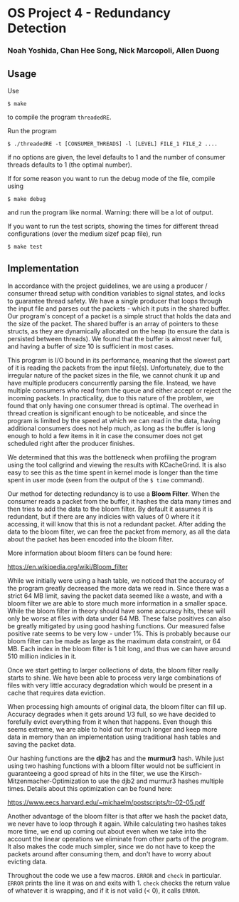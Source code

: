 # OS Project 4 - Redundancy Detection
### Noah Yoshida, Chan Hee Song, Nick Marcopoli, Allen Duong

## Usage

Use

`$ make` 

to compile the program `threadedRE`. 

Run the program 

`$ ./threadedRE -t [CONSUMER_THREADS] -l [LEVEL] FILE_1 FILE_2 .... `

if no options are given, the level defaults to 1 and the number of consumer
threads defaults to 1 (the optimal number).

If for some reason you want to run the debug mode of the file, compile using

`$ make debug`

and run the program like normal. Warning: there will be a lot of output.

If you want to run the test scripts, showing the times for different thread
configurations (over the medium sizef pcap file), run

`$ make test`

## Implementation

In accordance with the project guidelines, we are using a producer / consumer
thread setup with condition variables to signal states, and locks to guarantee
thread safety. We have a single producer that loops through the input file and
parses out the packets - which it puts in the shared buffer. Our program's
concept of a packet is a simple struct that holds the data and the size of the
packet. The shared buffer is an array of pointers to these structs, as they are
dynamically allocated on the heap (to ensure the data is persisted between
threads). We found that the buffer is almost never full, and having a buffer of
size 10 is sufficient in most cases. 

This program is I/O bound in its performance, meaning that the slowest part of
it is reading the packets from the input file(s). Unfortunately, due to the
irregular nature of the packet sizes in the file, we cannot chunk it up and have
multiple producers concurrently parsing the file. Instead, we have multiple
consumers who read from the queue and either accept or reject the incoming
packets. In practicality, due to this nature of the problem, we found that only
having one consumer thread is optimal. The overhead in thread creation is
significant enough to be noticeable, and since the program is limited by the
speed at which we can read in the data, having additional consumers does not
help much, as long as the buffer is long enough to hold a few items in it in
case the consumer does not get scheduled right after the producer finishes.

We determined that this was the bottleneck when profiling the program using the
tool callgrind and viewing the results with KCacheGrind. It is also easy to see
this as the time spent in kernel mode is longer than the time spent in user mode
(seen from the output of the `$ time` command).

Our method for detecting redundancy is to use a **Bloom Filter**. When the
consumer reads a packet from the buffer, it hashes the data many times and then
tries to add the data to the bloom filter. By default it assumes it is
redundant, but if there are any indicies with values of 0 where it it accessing,
it will know that this is not a redundant packet. After adding the data to the
bloom filter, we can free the packet from memory, as all the data about the
packet has been encoded into the bloom filter. 

More information about bloom filters can be found here:

https://en.wikipedia.org/wiki/Bloom_filter

While we initially were using a hash table, we noticed that the accuracy of the program
greatly decreased the more data we read in. Since there was a strict 64 MB
limit, saving the packet data seemed like a waste, and with a bloom filter we
are able to store much more information in a smaller space. While the bloom
filter in theory should have some accuracy hits, these will only be worse at
files with data under 64 MB. These false positives can also be greatly mitigated
by using good hashing functions. Our measured false positive rate seems to be
very low - under 1%. This is probably because our bloom filter can be made as
large as the maximum data constraint, or 64 MB. Each index in the bloom filter
is 1 bit long, and thus we can have around 510 million indicies in it. 

Once we start getting to larger collections of
data, the bloom filter really starts to shine. We have been able to process very
large combinations of files with very little accuracy degradation which would be
present in a cache that requires data eviction. 

When processing high amounts of original data, the bloom filter can fill up.
Accuracy degrades when it gets around 1/3 full, so we have decided to forefully
evict everything from it when that happens. Even though this seems extreme, we
are able to hold out for much longer and keep more data in memory than an
implementation using traditional hash tables and saving the packet data.

Our hashing functions are the **djb2** has and the **murmur3** hash. While just
using two hashing functions with a bloom filter would not be sufficient in
guaranteeing a good spread of hits in the filter, we use the Kirsch-Mitzenmacher-Optimization
to use the djb2 and murmur3 hashes multiple times. Details about this
optimization can be found here:

https://www.eecs.harvard.edu/~michaelm/postscripts/tr-02-05.pdf

Another advantage of the bloom filter is that after we hash the packet data, we
never have to loop through it again. While calculating two hashes takes more
time, we end up coming out about even when we take into the account the linear
operations we eliminate from other parts of the program. It also makes the code
much simpler, since we do not have to keep the packets around after consuming
them, and don't have to worry about evicting data.


Throughout the code we use a few macros. `ERROR` and `check` in particular.
`ERROR` prints the line it was on and exits with 1. `check` checks the return
value of whatever it is wrapping, and if it is not valid (< 0), it calls
`ERROR`.
